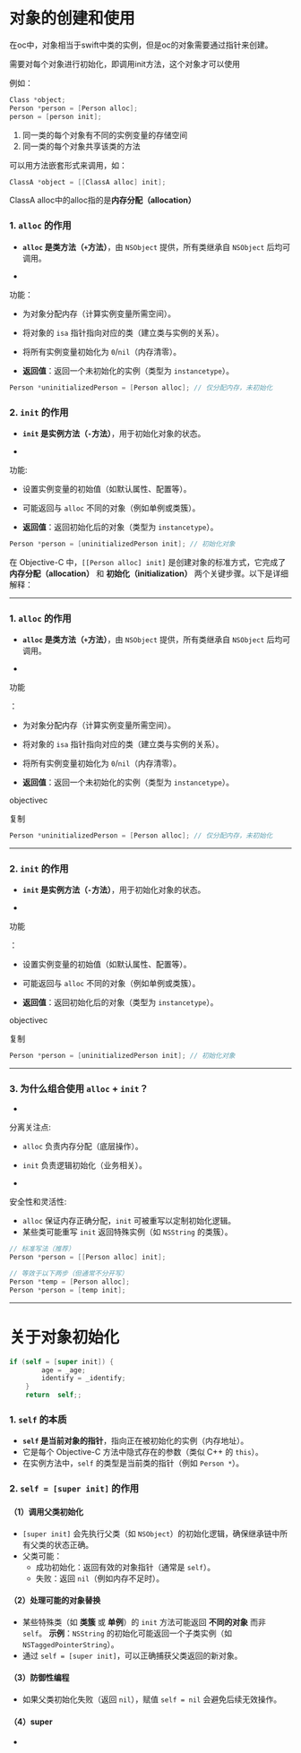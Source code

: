 

# 对象的创建和使用

在oc中，对象相当于swift中类的实例，但是oc的对象需要通过指针来创建。

需要对每个对象进行初始化，即调用init方法，这个对象才可以使用

例如：

```objective-c
Class *object;
Person *person = [Person alloc];
person = [person init];
```

1. 同一类的每个对象有不同的实例变量的存储空间
2. 同一类的每个对象共享该类的方法



可以用方法嵌套形式来调用，如：

```objective-c
ClassA *object = [[ClassA alloc] init];
```

ClassA alloc中的alloc指的是**内存分配（allocation）**

### 1. **`alloc` 的作用**

- **`alloc` 是类方法（`+`方法）**，由 `NSObject` 提供，所有类继承自 `NSObject` 后均可调用。

- 

  功能：

  - 为对象分配内存（计算实例变量所需空间）。
  - 将对象的 `isa` 指针指向对应的类（建立类与实例的关系）。
  - 将所有实例变量初始化为 `0`/`nil`（内存清零）。

- **返回值**：返回一个未初始化的实例（类型为 `instancetype`）。

```objective-c
Person *uninitializedPerson = [Person alloc]; // 仅分配内存，未初始化
```



### 2. **`init` 的作用**

- **`init` 是实例方法（`-`方法）**，用于初始化对象的状态。

- 

  功能:

  - 设置实例变量的初始值（如默认属性、配置等）。
  - 可能返回与 `alloc` 不同的对象（例如单例或类簇）。

- **返回值**：返回初始化后的对象（类型为 `instancetype`）。

```objective-c
Person *person = [uninitializedPerson init]; // 初始化对象
```



在 Objective-C 中，`[[Person alloc] init]` 是创建对象的标准方式，它完成了 **内存分配（allocation）** 和 **初始化（initialization）** 两个关键步骤。以下是详细解释：

------

### 1. **`alloc` 的作用**

- **`alloc` 是类方法（`+`方法）**，由 `NSObject` 提供，所有类继承自 `NSObject` 后均可调用。

- 

  功能

  ：

  - 为对象分配内存（计算实例变量所需空间）。
  - 将对象的 `isa` 指针指向对应的类（建立类与实例的关系）。
  - 将所有实例变量初始化为 `0`/`nil`（内存清零）。

- **返回值**：返回一个未初始化的实例（类型为 `instancetype`）。

objectivec

复制

```objectivec
Person *uninitializedPerson = [Person alloc]; // 仅分配内存，未初始化
```

------

### 2. **`init` 的作用**

- **`init` 是实例方法（`-`方法）**，用于初始化对象的状态。

- 

  功能

  ：

  - 设置实例变量的初始值（如默认属性、配置等）。
  - 可能返回与 `alloc` 不同的对象（例如单例或类簇）。

- **返回值**：返回初始化后的对象（类型为 `instancetype`）。

objectivec

复制

```objectivec
Person *person = [uninitializedPerson init]; // 初始化对象
```

------

### 3. **为什么组合使用 `alloc` + `init`？**

- 

  分离关注点:

  - `alloc` 负责内存分配（底层操作）。
  - `init` 负责逻辑初始化（业务相关）。

- 

  安全性和灵活性:

  - `alloc` 保证内存正确分配，`init` 可被重写以定制初始化逻辑。
  - 某些类可能重写 `init` 返回特殊实例（如 `NSString` 的类簇）。

```objective-c
// 标准写法（推荐）
Person *person = [[Person alloc] init];

// 等效于以下两步（但通常不分开写）
Person *temp = [Person alloc];
Person *person = [temp init];
```

-----



# 关于对象初始化

```objective-c
if (self = [super init]) {
        age = _age;
        identify = _identify;
    }
    return  self;;
```



### **1. `self` 的本质**

- **`self` 是当前对象的指针**，指向正在被初始化的实例（内存地址）。
- 它是每个 Objective-C 方法中隐式存在的参数（类似 C++ 的 `this`）。
- 在实例方法中，`self` 的类型是当前类的指针（例如 `Person *`）。



### **2. `self = [super init]` 的作用**

#### （1）**调用父类初始化**

- `[super init]` 会先执行父类（如 `NSObject`）的初始化逻辑，确保继承链中所有父类的状态正确。
- 父类可能：
  - 成功初始化：返回有效的对象指针（通常是 `self`）。
  - 失败：返回 `nil`（例如内存不足时）。



#### （2）**处理可能的对象替换**

- 某些特殊类（如 **类簇** 或 **单例**）的 `init` 方法可能返回 **不同的对象** 而非 `self`。
  ​**示例**：`NSString` 的初始化可能返回一个子类实例（如 `NSTaggedPointerString`）。
- 通过 `self = [super init]`，可以正确捕获父类返回的新对象。



#### （3）**防御性编程**

- 如果父类初始化失败（返回 `nil`），赋值 `self = nil` 会避免后续无效操作。

 

#### （4）**super**

- 







